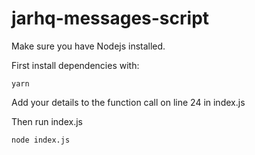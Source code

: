 # jarhq-messages-script

Make sure you have Nodejs installed.

First install dependencies with:

```yarn```

Add your details to the function call on line 24 in index.js

Then run index.js

```node index.js```
